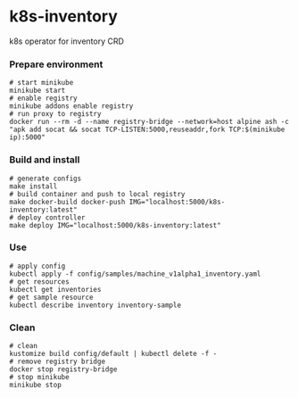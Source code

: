 # k8s-inventory
k8s operator for inventory CRD

### Prepare environment

    # start minikube
    minikube start
    # enable registry
    minikube addons enable registry
    # run proxy to registry
    docker run --rm -d --name registry-bridge --network=host alpine ash -c "apk add socat && socat TCP-LISTEN:5000,reuseaddr,fork TCP:$(minikube ip):5000"

### Build and install

    # generate configs
    make install
    # build container and push to local registry
    make docker-build docker-push IMG="localhost:5000/k8s-inventory:latest"
    # deploy controller
    make deploy IMG="localhost:5000/k8s-inventory:latest"

### Use

    # apply config
    kubectl apply -f config/samples/machine_v1alpha1_inventory.yaml
    # get resources
    kubectl get inventories
    # get sample resource
    kubectl describe inventory inventory-sample

### Clean

    # clean
    kustomize build config/default | kubectl delete -f -
    # remove registry bridge
    docker stop registry-bridge
    # stop minikube
    minikube stop